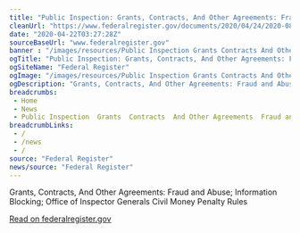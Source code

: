 ```yaml
--- 
title: "Public Inspection: Grants, Contracts, And Other Agreements: Fraud and Abuse; Information Blocking; Office of Inspector Generals Civil Money Penalty Rules"
cleanUrl: "https://www.federalregister.gov/documents/2020/04/24/2020-08451/grants-contracts-and-other-agreements-fraud-and-abuse-information-blocking-office-of-inspector"
date: "2020-04-22T03:27:28Z"
sourceBaseUrl: "www.federalregister.gov"
banner : "/images/resources/Public Inspection Grants Contracts And Other Agreements Fraud and Abuse Information Blocking Office of Inspector Generals Civil Money Penalty Rules.png"
ogTitle: "Public Inspection: Grants, Contracts, And Other Agreements: Fraud and Abuse; Information Blocking; Office of Inspector Generals Civil Money Penalty Rules"
ogSiteName: "Federal Register"
ogImage: "/images/resources/Public Inspection Grants Contracts And Other Agreements Fraud and Abuse Information Blocking Office of Inspector Generals Civil Money Penalty Rules.png"
ogDescription: "Grants, Contracts, And Other Agreements: Fraud and Abuse; Information Blocking; Office of Inspector Generals Civil Money Penalty Rules"
breadcrumbs:
 - Home
 - News
 - Public Inspection  Grants  Contracts  And Other Agreements  Fraud and Abuse  Information Blocking  Office of Inspector General s Civil Money Penalty Rules
breadcrumbLinks:
 - / 
 - /news
 - / 
source: "Federal Register"
news/source: "Federal Register"
---
```

Grants, Contracts, And Other Agreements: Fraud and Abuse; Information Blocking; Office of Inspector Generals Civil Money Penalty Rules  
  
[Read on federalregister.gov](https://www.federalregister.gov/documents/2020/04/24/2020-08451/grants-contracts-and-other-agreements-fraud-and-abuse-information-blocking-office-of-inspector)

